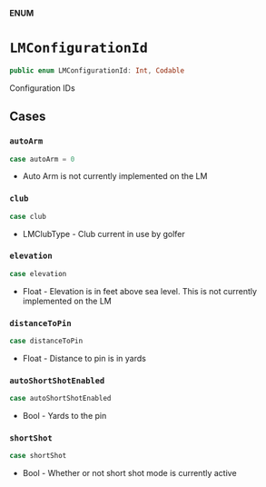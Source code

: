 **ENUM**

# `LMConfigurationId`

```swift
public enum LMConfigurationId: Int, Codable
```

Configuration IDs

## Cases
### `autoArm`

```swift
case autoArm = 0
```

- Auto Arm is not currently implemented on the LM

### `club`

```swift
case club
```

- LMClubType - Club current in use by golfer

### `elevation`

```swift
case elevation
```

- Float - Elevation is in feet above sea level.  This is not currently implemented on the LM

### `distanceToPin`

```swift
case distanceToPin
```

- Float - Distance to pin is in yards

### `autoShortShotEnabled`

```swift
case autoShortShotEnabled
```

- Bool - Yards to the pin

### `shortShot`

```swift
case shortShot
```

- Bool - Whether or not short shot mode is currently active
